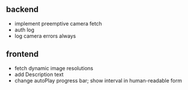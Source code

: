 ## backend
* implement preemptive camera fetch
* auth log
* log camera errors always

## frontend
* fetch dynamic image resolutions
* add Description text
* change autoPlay progress bar; show interval in human-readable form
